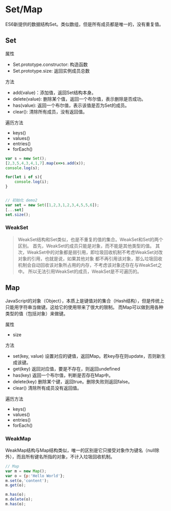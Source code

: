 # Set/Map

ES6新提供的数据结构Set。类似数组，但是所有成员都是唯一的，没有重复值。

## Set

属性

- Set.prototype.constructor: 构造函数
- Set.prototype.size: 返回实例成员总数

方法

- add(value)：添加值，返回Set结构本身。
- delete(value): 删除某个值，返回一个布尔值，表示删除是否成功。
- has(value): 返回一个布尔值，表示该值是否为Set的成员。
- clear(): 清除所有成员，没有返回值。

遍历方法

- keys()
- values()
- entries()
- forEach()

```js
var s = new Set();
[2,3,5,4,3,4,1,7].map(x=>s.add(x));
console.log(s);

for(let i of s){
    console.log(i);
}
```

```js

// 初始化 demo2
var set = new Set([1,2,3,1,2,3,4,5,5,6]);
[...set]
set.size();

```

### WeakSet

> WeakSet结构和Set类似，也是不重复的值的集合。WeakSet和Set的两个区别。
首先，WeakSet的成员只能是对象，而不能是其他类型的值。
其次，WeakSet中的对象都是弱引用，即垃圾回收机制不考虑WeakSet对改对象的引用，也就是说，如果其他对象
都不再引用该对象，那么垃圾回收机制会自动回收该对象所占用的内存，不考虑该对象还存在与WeakSet之中。
所以无法引用WeakSet的成员，WeakSet是不可遍历的。


## Map

JavaScript的对象（Object），本质上是键值对的集合（Hash结构），但是传统上只能用字符串当做键。这给它的使用带来了很大的限制。
而Map可以做到用各种类型的值（包括对象）来做键。

属性

- size

方法

- set(key, value) 设置对应的键值，返回Map。若key存在则update，否则新生成该键。
- get(key) 返回对应值，要是不存在，则返回undefined
- has(key) 返回一个布尔值，判断是否存在Map中。
- delete(key) 删除某个键，返回true。删除失败则返回false。
- clear() 清除所有成员没有返回值。

遍历方法

- keys()
- values()
- entries()
- forEach()

### WeakMap

WeakMap结构与Map结构类似，唯一的区别是它只接受对象作为键名（null除外），而且所有键名所指的对象，不计入垃圾回收机制。


```js
// Map
var m = new Map();
var o = {p:'Hello World'};
m.set(o,'content');
m.get(o);

m.has(o);
m.delete(o);
m.has(o);
```
